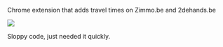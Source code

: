 Chrome extension that adds travel times on Zimmo.be and 2dehands.be

![](https://sourcebox-screenshots.s3.eu-central-1.amazonaws.com/Screen%20Shot%202016-12-22%20at%201.11.42%20PM.png)

Sloppy code, just needed it quickly.
